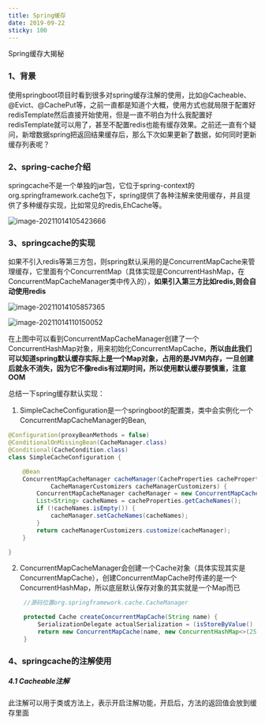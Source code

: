 ```yaml
---
title: Spring缓存
date: 2019-09-22
sticky: 100
---
```

Spring缓存大揭秘
<!-- more -->

### 1、背景

使用springboot项目时看到很多对spring缓存注解的使用，比如@Cacheable、@Evict、@CachePut等，之前一直都是知道个大概，使用方式也就局限于配置好redisTemplate然后直接开始使用，但是一直不明白为什么我配置好redisTemplate就可以用了，甚至不配置redis也能有缓存效果。之前还一直有个疑问，新增数据spring把返回结果缓存后，那么下次如果更新了数据，如何同时更新缓存列表呢？

### 2、spring-cache介绍

springcache不是一个单独的jar包，它位于spring-context的org.springframework.cache包下，spring提供了各种注解来使用缓存，并且提供了多种缓存实现，比如常见的redis,EhCache等。



![image-20211014105423666](https://afatpig.oss-cn-chengdu.aliyuncs.com/blog/image-20211014105423666-16341800740101.png)

### 3、springcache的实现

如果不引入redis等第三方包，则spring默认采用的是ConcurrentMapCache来管理缓存，它里面有个ConcurrentMap（具体实现是ConcurrentHashMap，在ConcurrentMapCacheManager类中传入的），**如果引入第三方比如redis,则会自动使用redis**

![image-20211014105857365](https://afatpig.oss-cn-chengdu.aliyuncs.com/blog/image-20211014105857365-16341803387362.png)

![image-20211014110150052](https://afatpig.oss-cn-chengdu.aliyuncs.com/blog/image-20211014110150052-16341805111993.png)

在上图中可以看到ConcurrentMapCacheManager创建了一个ConcurrentHashMap对象，用来初始化ConcurrentMapCache，**所以由此我们可以知道spring默认缓存实际上是一个Map对象，占用的是JVM内存，一旦创建后就永不消失，因为它不像redis有过期时间，所以使用默认缓存要慎重，注意OOM**

总结一下spring缓存默认实现：

1. SimpleCacheConfiguration是一个springboot的配置类，类中会实例化一个ConcurrentMapCacheManager的Bean,

```java
@Configuration(proxyBeanMethods = false)
@ConditionalOnMissingBean(CacheManager.class)
@Conditional(CacheCondition.class)
class SimpleCacheConfiguration {

	@Bean
	ConcurrentMapCacheManager cacheManager(CacheProperties cacheProperties,
			CacheManagerCustomizers cacheManagerCustomizers) {
		ConcurrentMapCacheManager cacheManager = new ConcurrentMapCacheManager();
		List<String> cacheNames = cacheProperties.getCacheNames();
		if (!cacheNames.isEmpty()) {
			cacheManager.setCacheNames(cacheNames);
		}
		return cacheManagerCustomizers.customize(cacheManager);
	}

}
```

2. ConcurrentMapCacheManager会创建一个Cache对象（具体实现其实是ConcurrentMapCache），创建ConcurrentMapCache时传递的是一个ConcurrentHashMap，所以底层默认保存对象的其实就是一个Map而已

   ```java
   	//源码位置org.springframework.cache.CacheManager
   
   	protected Cache createConcurrentMapCache(String name) {
   		SerializationDelegate actualSerialization = (isStoreByValue() ? this.serialization : null);
   		return new ConcurrentMapCache(name, new ConcurrentHashMap<>(256), isAllowNullValues(), actualSerialization);
   	}
   ```

   

### 4、springcache的注解使用

##### 4.1 Cacheable注解

此注解可以用于类或方法上，表示开启注解功能，开启后，方法的返回值会放到缓存里面
